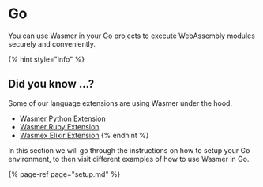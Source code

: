 # Go

You can use Wasmer in your Go projects to execute WebAssembly modules securely and conveniently.

{% hint style="info" %}
## Did you know ...?

Some of our language extensions are using Wasmer under the hood.

* [Wasmer Python Extension](https://github.com/wasmerio/wasmer-python)
* [Wasmer Ruby Extension](https://github.com/wasmerio/wasmer-ruby)
* [Wasmex Elixir Extension](https://github.com/tessi/wasmex)
{% endhint %}

In this section we will go through the instructions on how to setup your Go environment, to then visit different examples of how to use Wasmer in Go.

{% page-ref page="setup.md" %}

